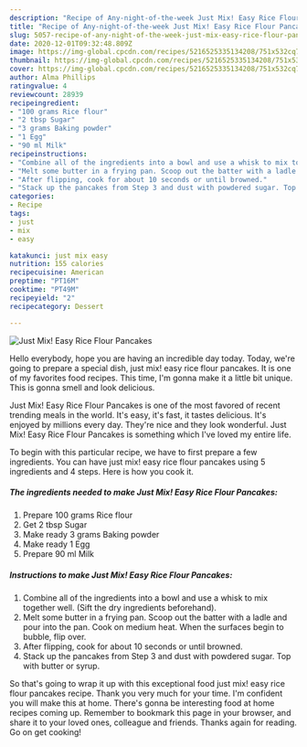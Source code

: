 ```yaml
---
description: "Recipe of Any-night-of-the-week Just Mix! Easy Rice Flour Pancakes"
title: "Recipe of Any-night-of-the-week Just Mix! Easy Rice Flour Pancakes"
slug: 5057-recipe-of-any-night-of-the-week-just-mix-easy-rice-flour-pancakes
date: 2020-12-01T09:32:48.809Z
image: https://img-global.cpcdn.com/recipes/5216525335134208/751x532cq70/just-mix-easy-rice-flour-pancakes-recipe-main-photo.jpg
thumbnail: https://img-global.cpcdn.com/recipes/5216525335134208/751x532cq70/just-mix-easy-rice-flour-pancakes-recipe-main-photo.jpg
cover: https://img-global.cpcdn.com/recipes/5216525335134208/751x532cq70/just-mix-easy-rice-flour-pancakes-recipe-main-photo.jpg
author: Alma Phillips
ratingvalue: 4
reviewcount: 28939
recipeingredient:
- "100 grams Rice flour"
- "2 tbsp Sugar"
- "3 grams Baking powder"
- "1 Egg"
- "90 ml Milk"
recipeinstructions:
- "Combine all of the ingredients into a bowl and use a whisk to mix together well. (Sift the dry ingredients beforehand)."
- "Melt some butter in a frying pan. Scoop out the batter with a ladle and pour into the pan. Cook on medium heat. When the surfaces begin to bubble, flip over."
- "After flipping, cook for about 10 seconds or until browned."
- "Stack up the pancakes from Step 3 and dust with powdered sugar. Top with butter or syrup."
categories:
- Recipe
tags:
- just
- mix
- easy

katakunci: just mix easy 
nutrition: 155 calories
recipecuisine: American
preptime: "PT16M"
cooktime: "PT49M"
recipeyield: "2"
recipecategory: Dessert

---
```



![Just Mix! Easy Rice Flour Pancakes](https://img-global.cpcdn.com/recipes/5216525335134208/751x532cq70/just-mix-easy-rice-flour-pancakes-recipe-main-photo.jpg)

Hello everybody, hope you are having an incredible day today. Today, we're going to prepare a special dish, just mix! easy rice flour pancakes. It is one of my favorites food recipes. This time, I'm gonna make it a little bit unique. This is gonna smell and look delicious.



Just Mix! Easy Rice Flour Pancakes is one of the most favored of recent trending meals in the world. It's easy, it's fast, it tastes delicious. It's enjoyed by millions every day. They're nice and they look wonderful. Just Mix! Easy Rice Flour Pancakes is something which I've loved my entire life.


To begin with this particular recipe, we have to first prepare a few ingredients. You can have just mix! easy rice flour pancakes using 5 ingredients and 4 steps. Here is how you cook it.

<!--inarticleads1-->

##### The ingredients needed to make Just Mix! Easy Rice Flour Pancakes:

1. Prepare 100 grams Rice flour
1. Get 2 tbsp Sugar
1. Make ready 3 grams Baking powder
1. Make ready 1 Egg
1. Prepare 90 ml Milk




<!--inarticleads2-->

##### Instructions to make Just Mix! Easy Rice Flour Pancakes:

1. Combine all of the ingredients into a bowl and use a whisk to mix together well. (Sift the dry ingredients beforehand).
1. Melt some butter in a frying pan. Scoop out the batter with a ladle and pour into the pan. Cook on medium heat. When the surfaces begin to bubble, flip over.
1. After flipping, cook for about 10 seconds or until browned.
1. Stack up the pancakes from Step 3 and dust with powdered sugar. Top with butter or syrup.




So that's going to wrap it up with this exceptional food just mix! easy rice flour pancakes recipe. Thank you very much for your time. I'm confident you will make this at home. There's gonna be interesting food at home recipes coming up. Remember to bookmark this page in your browser, and share it to your loved ones, colleague and friends. Thanks again for reading. Go on get cooking!
